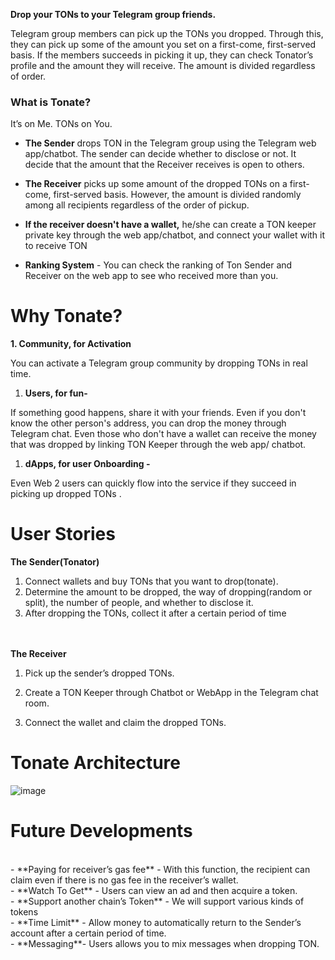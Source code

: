 **Drop your TONs to your Telegram group friends.**   

Telegram group members can pick up the TONs you dropped. Through this, they can pick up some of the amount you set on a first-come, first-served basis. If the members succeeds in picking it up, they can check Tonator’s profile and the amount they will receive. The amount is divided regardless of order.   


### What is Tonate?  

It’s on Me. TONs on You.

- **The Sender** drops TON in the Telegram group using the Telegram web app/chatbot. The sender can decide whether to disclose or not. It decide that the amount that the Receiver receives is open to others.   
- **The Receiver** picks up some amount of the dropped TONs on a first-come, first-served basis. However, the amount is divi`d`ed randomly among all recipients regardless of the order of pickup.   
- **If the receiver doesn't have a wallet,** he/she can create a TON keeper private key through the web app/chatbot, and connect your wallet with it to receive TON    

- **Ranking System** - You can check the ranking of Ton Sender and Receiver on the web app to see who received more than you.   

# Why Tonate?

**1. Community, for Activation**

You can activate a Telegram group community by dropping TONs in real time.

1. **Users, for fun-**
 
If something good happens, share it with your friends. Even if you don't know the other person's address, you can drop the money through Telegram chat. Even those who don't have a wallet can receive the money that was dropped by linking TON Keeper through the web app/ chatbot.

1. **dApps, for user Onboarding -** 

Even Web 2 users can quickly flow into the service if they succeed in picking up dropped TONs .

# User Stories

**The Sender(Tonator)**

1. Connect wallets and buy TONs that you want to drop(tonate).<br/>
2. Determine the amount to be dropped, the way of dropping(random or split), the number of people, and whether to disclose it.<br/>
3. After dropping the TONs, collect it after a certain period of time<br/><br/><br/>
    
**The Receiver**
1. Pick up the sender’s dropped TONs. 

1. Create a TON Keeper through Chatbot or WebApp in the Telegram chat room.

1. Connect the wallet and claim the dropped TONs.

# Tonate Architecture

![image](https://user-images.githubusercontent.com/60724296/225576771-42020711-d322-456e-9bdc-7ac352521ea5.png)

# Future Developments
<br/>
- **Paying for receiver’s gas fee** - With this function, the recipient can claim even if there is no gas fee in the receiver’s wallet.
<br/>
- **Watch To Get** - Users can view an ad and then acquire a token.<br/>
- **Support another chain’s Token** - We will support various kinds of tokens
<br/>
- **Time Limit** - Allow money to automatically return to the Sender’s account after a certain period of time.
<br/>
- **Messaging**- Users allows you to mix messages when dropping TON.
<br/>
